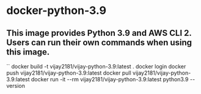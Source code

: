 # docker-python-3.9
## This image provides Python 3.9 and AWS CLI 2. Users can run their own commands when using this image.
``
docker build -t vijay2181/vijay-python-3.9:latest .
docker login
docker push vijay2181/vijay-python-3.9:latest
docker pull vijay2181/vijay-python-3.9:latest
docker run -it --rm vijay2181/vijay-python-3.9:latest python3.9 --version
```
